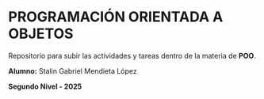 # PROGRAMACIÓN ORIENTADA A OBJETOS

Repositorio para subir las actividades y tareas dentro de la materia de **POO**.

**Alumno:** Stalin Gabriel Mendieta López

**Segundo Nivel - 2025**
